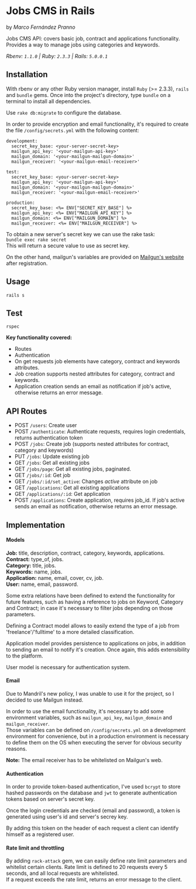 # Jobs CMS in Rails
by *Marco Fernández Pranno*  

Jobs CMS API: covers basic job, contract and applications functionality.  
Provides a way to manage jobs using categories and keywords.  

*Rbenv: `1.1.0` | Ruby: `2.3.3` | Rails: `5.0.0.1`*

## Installation

With rbenv or any other Ruby version manager, install `Ruby` (>= 2.3.3), `rails` and `bundle` gems.
Once into the project's directory, type `bundle` on a terminal to install all dependencies.

Use `rake db:migrate` to configure the database.

In order to provide encryption and email functionality, it's required to create the file `/config/secrets.yml` with the following content:  
```
development:
  secret_key_base: <your-server-secret-key>
  mailgun_api_key: '<your-mailgun-api-key>'
  mailgun_domain: '<your-mailgun-mailgun-domain>'
  mailgun_receiver: '<your-mailgun-email-receiver>'

test:
  secret_key_base: <your-server-secret-key>
  mailgun_api_key: '<your-mailgun-api-key>'
  mailgun_domain: '<your-mailgun-mailgun-domain>'
  mailgun_receiver: '<your-mailgun-email-receiver>'

production:
  secret_key_base: <%= ENV["SECRET_KEY_BASE"] %>
  mailgun_api_key: <%= ENV["MAILGUN_API_KEY"] %>
  mailgun_domain: <%= ENV["MAILGUN_DOMAIN"] %>
  mailgun_receiver: <%= ENV["MAILGUN_RECEIVER"] %>
```

To obtain a new server's secret key we can use the rake task:  
`bundle exec rake secret`  
This will return a secure value to use as secret key.

On the other hand, mailgun's variables are provided on [Mailgun's website](https://mailgun.com) after registration.

## Usage

`rails s`

## Test

`rspec`

**Key functionality covered:**
- Routes
- Authentication
- On get requests job elements have category, contract and keywords attributes.
- Job creation supports nested attributes for category, contract and keywords.
- Application creation sends an email as notification if job's active, otherwise returns an error message.

## API Routes

- POST `/users`: Create user
- POST `/authenticate`: Authenticate requests, requires login credentials, returns authentication token
- POST `/jobs`: Create job (supports nested attributes for contract, category and keywords)
- PUT `/jobs`: Update existing job
- GET `/jobs`: Get all existing jobs
- GET `/jobs/page`: Get all existing jobs, paginated.
- GET `/jobs/:id`: Get job
- GET `/jobs/:id/set_active`: Changes *active* attribute on job
- GET `/applications`: Get all existing applications
- GET `/applications/:id`: Get application
- POST `/applications`: Create application, requires job_id. If job's active sends an email as notification, otherwise returns an error message.

## Implementation

#### Models

**Job:** title, description, contract, category, keywords, applications.  
**Contract:** type_of, jobs.  
**Category:** title, jobs.  
**Keywords:** name, jobs.  
**Application:** name, email, cover, cv, job.  
**User:** name, email, password.

Some extra relations have been defined to extend the functionality for future features, such as having a reference to jobs on Keyword, Category and Contract; in case it's necessary to filter jobs depending on those parameters.

Defining a Contract model allows to easily extend the type of a job from 'freelance'/'fulltime' to a more detailed classification.  

Application model provides persistence to applications on jobs, in addition to sending an email to notify it's creation. Once again, this adds extensibility to the platform.  

User model is necessary for authentication system.

#### Email

Due to Mandril's new policy, I was unable to use it for the project, so I decided to use Mailgun instead.  

In order to use the email functionality, it's necessary to add some environment variables, such as `mailgun_api_key`, `mailgun_domain` and `mailgun_receiver`.  
Those variables can be defined on `/config/secrets.yml` on a development environment for convenience, but in a production environment is necessary to define them on the OS when executing the server for obvious security reasons.

**Note:** The email receiver has to be whitelisted on Mailgun's web.

#### Authentication

In order to provide token-based authentication, I've used `bcrypt` to store hashed passwords on the database and `jwt` to generate authentication tokens based on server's secret key.  

Once the login credentials are checked (email and password), a token is generated using user's id and server's secrey key.  

By adding this token on the header of each request a client can identify himself as a registered user.

#### Rate limit and throttling

By adding `rack-attack` gem, we can easily define rate limit parameters and whitelist certain clients.
Rate limit is defined to 20 requests every 5 seconds, and all local requests are whitelisted.  
If a request exceeds the rate limit, returns an error message to the client.  
